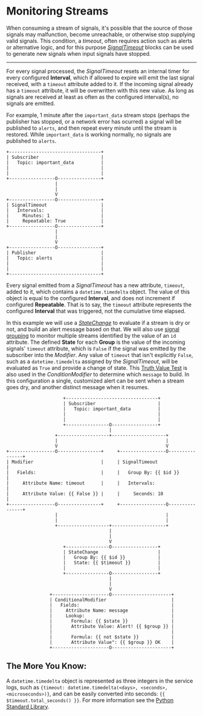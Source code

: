 # Monitoring Streams
When consuming a stream of signals, it's possible that the source of those signals may malfunction, become unreachable, or otherwise stop supplying valid signals. This condition, a *timeout*, often requires action such as alerts or alternative logic, and for this purpose [_SignalTimeout_](https://blocks.n.io/SignalTimeout) blocks can be used to generate new signals when input signals have stopped.

---

For every signal processed, the _SignalTimeout_ resets an internal timer for every configured **Interval**, which if allowed to expire will emit the last signal received, with a `timeout` attribute added to it. If the incoming signal already has a `timeout` attribute, it will be overwritten with this new value. As long as signals are received at least as often as the configured interval(s), no signals are emitted.

For example, 1 minute after the `important_data` stream stops (perhaps the publisher has stopped, or a network error has ocurred) a signal will be published to `alerts`, and then repeat every minute until the stream is restored. While `important_data` is working normally, no signals are published to `alerts`.
```
+----------------------------------+
| Subscriber                       |
|   Topic: important_data          |
|                                  |
|                                  |
+-----------------O----------------+
                  |
                  |
                  V
+-----------------O----------------+
| SignalTimeout                    |
|   Intervals:                     |
|     Minutes: 1                   |
|     Repeatable: True             |
+-----------------O----------------+
                  |
                  |
                  V
+-----------------O----------------+
| Publisher                        |
|   Topic: alerts                  |
|                                  |
|                                  |
+----------------------------------+
```
Every signal emitted from a _SignalTimeout_ has a new attribute, `timeout`, added to it, which contains a `datetime.timedelta` object. The value of this object is equal to the configured **Interval**, and does not increment if configured **Repeatable**. That is to say, the `timeout` attribute represents the configured **Interval** that was triggered, not the cumulative time elapsed.

In this example we will use a [_StateChange_](https://blocks.n.io/StateChange) to evaluate if a stream is dry or not, and build an alert message based on that. We will also use [signal grouping](https://docs.n.io/service-design-patterns/group_by.html) to monitor multiple streams identified by the value of an `id` attribute. The defined **State** for each **Group** is the value of the incoming signals' `timeout` attribute, which is `False` if the signal was emitted by the subscriber into the _Modifier_. Any value of `timeout` that isn't explicitly `False`, such as a `datetime.timedelta` assigned by the _SignalTimeout_, will be evaluated as `True` and provide a change of state. This [Truth Value Test](https://docs.python.org/3/library/stdtypes.html#truth-value-testing) is also used in the _ConditionModifier_ to determine which `message` to build. In this configuration a single, customized alert can be sent when a stream goes dry, and another distinct message when it resumes.
```
                     +----------------------------------+
                     | Subscriber                       |
                     |   Topic: important_data          |
                     |                                  |
                     |                                  |
                     +----------------O-----------------+
                                      |
                  +-------------------+--------------------+
                  |                                        |
                  V                                        V
+-----------------O----------------+     +-----------------O----------------+
| Modifier                         |     | SignalTimeout                    |
|   Fields:                        |     |   Group By: {{ $id }}            |
|     Attribute Name: timeout      |     |   Intervals:                     |
|     Attribute Value: {{ False }} |     |     Seconds: 10                  |
+-----------------O----------------+     +-----------------O----------------+
                  |                                        |
                  |                                        |
                  +-------------------+--------------------+
                                      |
                                      |
                                      V
                     +----------------O-----------------+
                     | StateChange                      |
                     |   Group By: {{ $id }}            |
                     |   State: {{ $timeout }}          |
                     |                                  |
                     +----------------O-----------------+
                                      |
                                      |
                                      V
                +---------------------O----------------------+
                | ConditionalModifier                        |
                |   Fields:                                  |
                |     Attribute Name: message                |
                |     Lookup:                                |
                |       Formula: {{ $state }}                |
                |       Attribute Value: Alert! {{ $group }} |
                |                                            |
                |       Formula: {{ not $state }}            |
                |       Attribute Value": {{ $group }} OK    |
                +---------------------O----------------------+
```
## The More You Know:
A `datetime.timedelta` object is represented as three integers in the service logs, such as `{timeout: datetime.timedelta(<days>, <seconds>, <microseconds>)}`, and can be easily converted into seconds: `{{ $timeout.total_seconds() }}`. For more information see the [Python Standard Library](https://docs.python.org/3/library/datetime.html#timedelta-objects).

